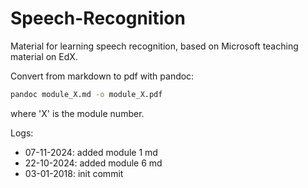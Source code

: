 # Speech-Recognition
Material for learning speech recognition, based on Microsoft teaching material on EdX. 

Convert from markdown to pdf with pandoc:

```bash
pandoc module_X.md -o module_X.pdf
``` 

where 'X' is the module number.

Logs: 
- 07-11-2024: added module 1 md
- 22-10-2024: added module 6 md
- 03-01-2018: init commit
